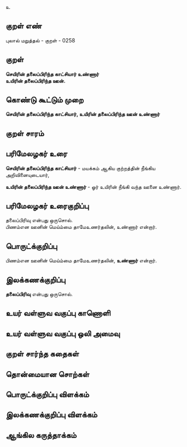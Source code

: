 உ

## குறள் எண் 

புலால் மறுத்தல் - குறள் - 0258  

## குறள் 

**செயிரின் தலைப்பிரிந்த காட்சியார் உண்ணார்  
உயிரின் தலைப்பிரிந்த ஊன்.**

## கொண்டு கூட்டும் முறை

**செயிரின் தலைப்பிரிந்த காட்சியார், உயிரின் தலைப்பிரிந்த ஊன் உண்ணார்** 

## குறள் சாரம் 


## பரிமேலழகர் உரை

**செயிரின் தலைப்பிரிந்த காட்சியார்** - மயக்கம் ஆகிய குற்றத்தின் நீங்கிய அறிவினையுடையார்,  

**உயிரின் தலைப்பிரிந்த ஊன் உண்ணார்** - ஓர் உயிரின் நீங்கி வந்த ஊனை உண்ணார். 

## பரிமேலழகர் உரைகுறிப்பு   

தலைப்பிரிவு என்பது ஒருசொல்.  
பிணம்என ஊனின் மெய்ம்மை தாமேஉணர்தலின், உண்ணார் என்றார்.   

## பொருட்க்குறிப்பு 
  
பிணம்என ஊனின் மெய்ம்மை தாமேஉணர்தலின், **உண்ணார்** என்றார்.   

## இலக்கணக்குறிப்பு  


**தலைப்பிரிவு** என்பது ஒருசொல்.  

## உயர் வள்ளுவ வகுப்பு காணொளி


## உயர் வள்ளுவ வகுப்பு ஒலி அமைவு 

 
## குறள் சார்ந்த கதைகள் 


## தொன்மையான சொற்கள்


## பொருட்க்குறிப்பு விளக்கம்


## இலக்கணக்குறிப்பு விளக்கம்


## ஆங்கில கருத்தாக்கம் 



